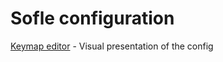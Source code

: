# Sofle configuration 
[Keymap editor](https://nickcoutsos.github.io/keymap-editor/) - Visual presentation of the config
